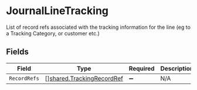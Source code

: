 # JournalLineTracking

List of record refs associated with the tracking information for the line (eg to a Tracking Category, or customer etc.)


## Fields

| Field                                                                         | Type                                                                          | Required                                                                      | Description                                                                   |
| ----------------------------------------------------------------------------- | ----------------------------------------------------------------------------- | ----------------------------------------------------------------------------- | ----------------------------------------------------------------------------- |
| `RecordRefs`                                                                  | [][shared.TrackingRecordRef](../../../pkg/models/shared/trackingrecordref.md) | :heavy_minus_sign:                                                            | N/A                                                                           |
